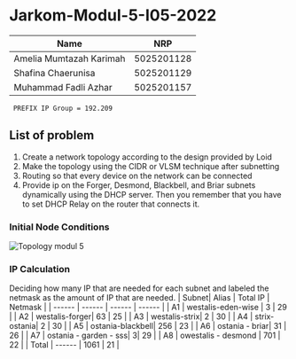 # Jarkom-Modul-5-I05-2022
| Name | NRP |
| ------ | ------ |
| Amelia Mumtazah Karimah | 5025201128 |
| Shafina Chaerunisa | 5025201129 |
| Muhammad Fadli Azhar | 5025201157 |

``` PREFIX IP Group = 192.209```

## List of problem
1. Create a network topology according to the design provided by Loid
2. Make the topology using the CIDR or VLSM technique after subnetting
3. Routing so that every device on the network can be connected
4. Provide ip on the Forger, Desmond, Blackbell, and Briar subnets dynamically using the DHCP server. Then you remember that you have to set DHCP Relay on the router that connects it.

### Initial Node Conditions
![Topology modul 5](https://user-images.githubusercontent.com/112918215/206858332-4a0fc080-05a5-42d4-9691-f85cdfd8e6af.jpeg)

### IP Calculation
Deciding how many IP that are needed for each subnet and labeled the netmask as the amount of IP that are needed.
| Subnet| Alias | Total IP | Netmask | 
| ------ | ------ | ------ | ------ |
| A1 | westalis-eden-wise | 3 | 29 |
| A2 | westalis-forger| 63 | 25 |
| A3 | westalis-strix| 2 | 30 |
| A4 | strix-ostania| 2 | 30 |
| A5 | ostania-blackbell| 256 | 23 |
| A6 | ostania - briar| 31 | 26 |
| A7 | ostania - garden - sss| 3| 29 |
| A8 | owestalis - desmond | 701 | 22 |
| Total | ------ | 1061 | 21 |
